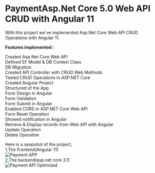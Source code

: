 # PaymentAsp.Net Core 5.0 Web API CRUD with Angular 11
With this project we've implemented Asp.Net Core Web API CRUD Operations with Angular 11.

<strong>Features implemented :</strong>

Created Asp.Net Core Web API </br>
Defined EF Model & DB Context Class  </br>
DB Migration </br>
Created API Controller with CRUD Web Methods  </br>
Tested CRUD Operations in ASP.NET Core </br>
Created Angular Project </br>
Structured of the App </br>
Form Design in Angular </br>
Form Validation </br>
Form Submit in Angular </br>
Enabled CORS in ASP.NET Core Web API </br>
Form Reset Operation </br>
Showed notification in Angular </br>
Retrieve & Display records from Web API with Angular </br>
Update Operation </br>
Delete Operation </br>

Here is a sanpshot of the project, </br>
1.The Frontend(Angular 11) </br>
![Payment APP](https://user-images.githubusercontent.com/65606710/112744233-08db1380-8fc0-11eb-865c-09045e1eb116.gif) </br>
2.The backend(asp.net core 3.1) </br>
![Payment API Optimized](https://user-images.githubusercontent.com/65606710/112746371-1d270c80-8fd0-11eb-8ce0-40be1e1d9337.gif)

